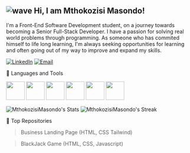 ## ![wave](https://github.com/user-attachments/assets/cf857b1e-a676-4aa0-8f0b-ea167dc06509) Hi, I am Mthokozisi Masondo!

I'm a Front-End Software Development student, on a journey towards becoming a Senior Full-Stack Developer. I have a passion for solving real world problems through programming. As someone who has commited himself to life long learning, I'm always seeking opportunities for learning and often going out of my way to improve and expand my skills.

[![LinkedIn](https://img.shields.io/badge/LinkedIn-Profile-blue)](https://www.linkedin.com/in/mthokozisi-masondo-229219318/) [![Email](https://img.shields.io/badge/Email-Address-red)](mailto:m.masondo2001@gmail,com)

🧰 Languages and Tools
<p align="left">
<img src= "https://user-images.githubusercontent.com/25181517/192158954-f88b5814-d510-4564-b285-dff7d6400dad.png" width="50"> 
<img src= "https://user-images.githubusercontent.com/25181517/183898674-75a4a1b1-f960-4ea9-abcb-637170a00a75.png" width="50">
<img src= "https://user-images.githubusercontent.com/25181517/202896760-337261ed-ee92-4979-84c4-d4b829c7355d.png" width="50">
<img src= "https://user-images.githubusercontent.com/25181517/117447155-6a868a00-af3d-11eb-9cfe-245df15c9f3f.png" width="50">
<img src= "https://user-images.githubusercontent.com/25181517/192108891-d86b6220-e232-423a-bf5f-90903e6887c3.png" width="50">
<img src= "https://user-images.githubusercontent.com/25181517/192108372-f71d70ac-7ae6-4c0d-8395-51d8870c2ef0.png" width="50">
</p>

![MthokozisiMasondo's Stats](https://github-readme-stats.vercel.app/api?username=MthokozisiMasondo&theme=vue-dark&show_icons=true&hide_border=false&count_private=true)
![MthokozisiMasondo's Streak](https://github-readme-streak-stats.herokuapp.com/?user=MthokozisiMasondo&theme=vue-dark&hide_border=false)

📁 Top Repositories

> Business Landing Page (HTML, CSS Tailwind)


> BlackJack Game (HTML, CSS, Javascript)

  











<!--
**MthokozisiMasondo/mthokozisimasondo** is a ✨ _special_ ✨ repository because its `README.md` (this file) appears on your GitHub profile.

Here are some ideas to get you started:

- 🔭 I’m currently working on ...
- 🌱 I’m currently learning ...
- 👯 I’m looking to collaborate on ...
- 🤔 I’m looking for help with ...
- 💬 Ask me about ...
- 📫 How to reach me: ...
- 😄 Pronouns: ...
- ⚡ Fun fact: ...
-->
